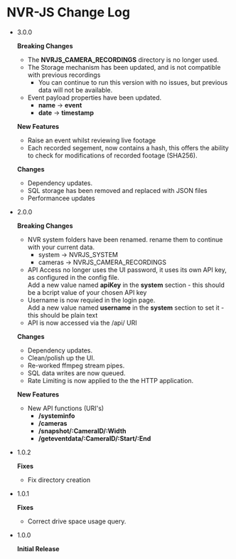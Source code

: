 # NVR-JS Change Log

  - 3.0.0 

    **Breaking Changes**
     - The **NVRJS_CAMERA_RECORDINGS** directory is no longer used.
     - The Storage mechanism has been updated, and is not compatible with previous recordings
        - You can continue to run this version with no issues, but previous data will not be available.
     - Event payload properties have been updated.
        - **name** -> **event**
        - **date** -> **timestamp**

    **New Features**
     - Raise an event whilst reviewing live footage
     - Each recorded segement, now contains a hash, this offers the ability to check for modifications of recorded footage (SHA256).

    **Changes**
     - Dependency updates.
     - SQL storage has been removed and replaced with JSON files
     - Performancee updates


  - 2.0.0

    **Breaking Changes**
     - NVR system folders have been renamed. rename them to continue with your current data.
       - system  -> NVRJS_SYSTEM  
       - cameras -> NVRJS_CAMERA_RECORDINGS
     - API Access no longer uses the UI password, it uses its own API key, as configured in the config file.  
       Add a new value named **apiKey** in the **system** section - this should be a bcript value of your chosen API key
     - Username is now requied in the login page.  
       Add a new value named **username** in the **system** section to set it - this should be plain text  
     - API is now accessed via the /api/ URI

    **Changes**
     - Dependency updates.
     - Clean/polish up the UI.
     - Re-worked ffmpeg stream pipes.
     - SQL data writes are now queued.
     - Rate Limiting is now applied to the the HTTP application.

    **New Features**
     - New API functions (URI's)
       - **/systeminfo**  
       - **/cameras**  
       - **/snapshot/:CameraID/:Width**  
       - **/geteventdata/:CameraID/:Start/:End**  

  - 1.0.2

    **Fixes**
     - Fix directory creation

  - 1.0.1

    **Fixes**
     - Correct drive space usage query.

  - 1.0.0

    **Initial Release**




